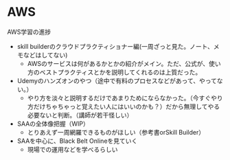 # AWS

AWS学習の進捗

* skill builderのクラウドプラクティショナー編(一周ざっと見た。ノート、メモなどはしてない)
  * AWSのサービスは何があるかとかの紹介がメイン。ただ、公式が、使い方のベストプラクティスとかを説明してくれるのは上質だった。
* Udemyのハンズオンのやつ（途中で有料のプロセスなどがあって、やってない。）
  * やり方を淡々と説明するだけであまりためにならなかった。（今すぐやり方だけちゃちゃっと覚えたい人にはいいのかも？）だから無理してやる必要ないと判断。（講師が若干怪しい）
* SAAの全体像把握（WIP）
  * とりあえず一周網羅できるものがほしい（参考書orSkill Builder）
* SAAを中心に、Black Belt Onlineを見ていく
  * 現場での運用などを学べるらしい